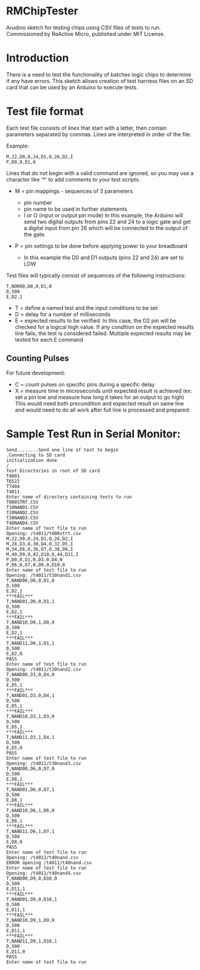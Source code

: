 # RMChipTester
Arudino sketch for testing chips using CSV files of tests to run.
Commissioned by ReActive Micro, published under MIT License.

# Introduction
There is a need to test the functionality of batches logic chips to determine if any have errors.
This sketch allows creation of test harness files on an SD card that can be used by an Arduino to execute tests.

# Test file format
Each test file consists of lines that start with a letter, then contain parameters separated by commas.  Lines are interpreted in order of the file.

Example:
```
M,22,D0,O,24,D1,O,26,D2,I
P,D0,0,D1,0
```

Lines that do not begin with a valid command are ignored, so you may use
a character like '*' to add comments to your test scripts.

* M = pin mappings - sequences of 3 parameters
  * pin number
  * pin name to be used in further statements
  * I or O (input or output pin mode)
In this example, the Arduino will send two digital outputs from pins 22 and 24 to a logic gate and get a digital input from pin 26 which will be connected to the output of the gate.

* P = pin settings to be done before applying power to your breadboard
  *  In this example the D0 and D1 outputs (pins 22 and 24) are set to LOW

Test files will typically consist of sequences of the following instructions:

```
T,NOR00,D0,0,D1,0
D,500
E,D2,1
```

* T = define a named test and the input conditions to be set
* D = delay for a number of milliseconds
* E = expected results to be verified.  In this case, the D2 pin will be checked for a logical high value.  If any condition on the expected results line fails, the test is considered failed.
 Multiple expected results may be tested for each E command

## Counting Pulses
For future development:
* C = count pulses on specific pins during a specific delay
* X = measure time in microseconds until expected result is achieved
  (ex: set a pin low and measure how long it takes for an output to go high) 
  This would need both precondition and expected result on same line
  and would need to do all work after full line is processed and prepared.

# Sample Test Run in Serial Monitor:
```
Send........Send one line of text to begin
.Connecting to SD card
initialization done
/
Test Directories in root of SD card
T4001
T6522
T7404
T4011
Enter name of directory containing tests to run
T000STRT.CSV
T10NAND1.CSV
T20NAND2.CSV
T30NAND3.CSV
T40NAND4.CSV
Enter name of test file to run
Opening: /t4011/t000strt.csv
M,22,D0,O,24,D1,O,26,D2,I
M,28,D3,O,30,D4,O,32,D5,I
M,34,D6,O,36,D7,O,38,D8,I
M,40,D9,O,42,D10,O,44,D11,I
P,D0,0,D1,0,D3,0,D4,0
P,D6,0,D7,0,D9,0,D10,0
Enter name of test file to run
Opening: /t4011/t10nand1.csv
T,NAND00,D0,0,D1,0
D,500
E,D2,1
***FAIL***
T,NAND01,D0,0,D1,1
D,500
E,D2,1
***FAIL***
T,NAND10,D0,1,D0,0
D,500
E,D2,1
***FAIL***
T,NAND11,D0,1,D1,1
D,500
E,D2,0
PASS
Enter name of test file to run
Opening: /t4011/t20nand2.csv
T,NAND00,D3,0,D4,0
D,500
E,D5,1
***FAIL***
T,NAND01,D3,0,D4,1
D,500
E,D5,1
***FAIL***
T,NAND10,D3,1,D3,0
D,500
E,D5,1
***FAIL***
T,NAND11,D3,1,D4,1
D,500
E,D5,0
PASS
Enter name of test file to run
Opening: /t4011/t30nand3.csv
T,NAND00,D6,0,D7,0
D,500
E,D8,1
***FAIL***
T,NAND01,D6,0,D7,1
D,500
E,D8,1
***FAIL***
T,NAND10,D6,1,D6,0
D,500
E,D8,1
***FAIL***
T,NAND11,D6,1,D7,1
D,500
E,D8,0
PASS
Enter name of test file to run
Opening: /t4011/t40nand.csv
ERROR opening /t4011/t40nand.csv
Enter name of test file to run
Opening: /t4011/t40nand4.csv
T,NAND00,D9,0,D10,0
D,500
E,D11,1
***FAIL***
T,NAND01,D9,0,D10,1
D,500
E,D11,1
***FAIL***
T,NAND10,D9,1,D9,0
D,500
E,D11,1
***FAIL***
T,NAND11,D9,1,D10,1
D,500
E,D11,0
PASS
Enter name of test file to run
```
